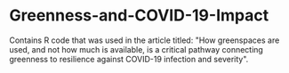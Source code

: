# Greenness-and-COVID-19-Impact
Contains R code that was used in the article titled: "How greenspaces are used, and not how much is available, is a critical pathway connecting greenness to resilience against COVID-19 infection and severity".
